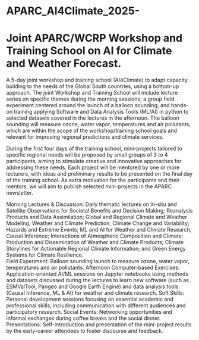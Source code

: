 # APARC_AI4Climate_2025-

# Joint APARC/WCRP Workshop and Training School on AI for Climate and Weather Forecast.

A 5-day joint workshop and training school (AI4Climate) to adapt capacity building to the needs of the Global South countries, using a bottom-up approach.
The joint Workshop and Training School will include lecture series on specific themes during the morning sessions; a group field experiment centered around the launch of a balloon sounding; and hands-on training applying Software and Data Analysis Tools (ML/AI) in python to selected datasets covered in the lectures in the afternoon. The balloon sounding will measure ozone, water vapor, temperatures and air pollutants, which are within the scope of the workshop/training school goals and relevant for improving regional predictions and climate services. 

During the first four days of the training school, mini-projects tailored to specific regional needs will be proposed by small groups of 3 to 4 participants, aiming to stimulate creative and innovative approaches for addressing these needs. Each project will be mentored by one or more lecturers, with ideas and preliminary results to be presented on the final day of the training school. As extra motivation for the participants and their mentors, we will aim to publish selected mini-projects in the APARC newsletter.

Morning Lectures & Discussion: Daily thematic lectures on In-situ and Satellite Observations for Societal Benefits and Decision Making; Reanalysis Products and Data Assimilation; Global and Regional Climate and Weather Modeling; Weather and Climate Prediction; Climate Change and Variability; Hazards and Extreme Events; ML  and AI for Weather and Climate Research; Causal Inference; Interactions of Atmospheric Composition and Climate; Production and Dissemination of Weather and Climate Products; Climate Storylines for Actionable Regional Climate Information; and Green Energy Systems for Climate Resilience.   
Field Experiment: Balloon sounding launch to measure ozone, water vapor, temperatures and air pollutants. 
Afternoon Computer-based Exercises: Application-oriented AI/ML sessions on Jupyter notebooks using methods and datasets discussed during the lectures to learn new software (such as ESMValTool, Pangeo and Google Earth Engine) and data analysis tools (Causal Inference, ML & AI) for weather and climate research.
Soft Skills: Personal development sessions focusing on essential academic and professional skills, including communication with different audiences and participatory research.
Social Events: Networking opportunities and informal exchanges during coffee breaks and the social dinner.
Presentations: Self-introduction and presentation of the mini-project results by the early-career attendees to foster discourse and feedback. 
